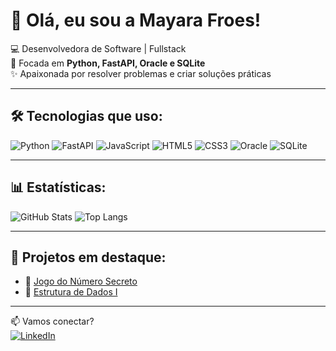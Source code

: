# 👋 Olá, eu sou a Mayara Froes!

💻 Desenvolvedora de Software | Fullstack  
🚀 Focada em **Python, FastAPI, Oracle e SQLite**  
✨ Apaixonada por resolver problemas e criar soluções práticas  

---

## 🛠️ Tecnologias que uso:
![Python](https://img.shields.io/badge/Python-3776AB?style=for-the-badge&logo=python&logoColor=white)
![FastAPI](https://img.shields.io/badge/FastAPI-009688?style=for-the-badge&logo=fastapi&logoColor=white)
![JavaScript](https://img.shields.io/badge/JavaScript-F7DF1E?style=for-the-badge&logo=javascript&logoColor=black)
![HTML5](https://img.shields.io/badge/HTML5-E34F26?style=for-the-badge&logo=html5&logoColor=white)
![CSS3](https://img.shields.io/badge/CSS3-1572B6?style=for-the-badge&logo=css3&logoColor=white)
![Oracle](https://img.shields.io/badge/Oracle-F80000?style=for-the-badge&logo=oracle&logoColor=white)
![SQLite](https://img.shields.io/badge/SQLite-07405E?style=for-the-badge&logo=sqlite&logoColor=white)

---

## 📊 Estatísticas:
![GitHub Stats](https://github-readme-stats.vercel.app/api?username=Mayfroes&show_icons=true&theme=radical)
![Top Langs](https://github-readme-stats.vercel.app/api/top-langs/?username=Mayfroes&layout=compact&theme=radical)

---

## 🚀 Projetos em destaque:
- 🔢 [Jogo do Número Secreto](https://github.com/Mayfroes/numero-secreto)  
- 📘 [Estrutura de Dados I](https://github.com/Mayfroes/Estrutura-de-Dados-I--Aulas)  

---

📫 Vamos conectar?  
[![LinkedIn](https://img.shields.io/badge/LinkedIn-0077B5?style=for-the-badge&logo=linkedin&logoColor=white)]([https://linkedin.com/in/seu-linkedin](https://www.linkedin.com/in/mayara-froes-122499268/))  
